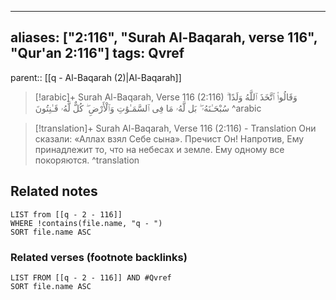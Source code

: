 
---
aliases: ["2:116", "Surah Al-Baqarah, verse 116", "Qur'an 2:116"]
tags: Qvref
---

parent:: [[q - Al-Baqarah (2)|Al-Baqarah]]

> [!arabic]+ Surah Al-Baqarah, Verse 116 (2:116)
> <span class="quran-arabic">وَقَالُوا۟ ٱتَّخَذَ ٱللَّهُ وَلَدًا ۗ سُبْحَـٰنَهُۥ ۖ بَل لَّهُۥ مَا فِى ٱلسَّمَـٰوَٰتِ وَٱلْأَرْضِ ۖ كُلٌّ لَّهُۥ قَـٰنِتُونَ</span>
^arabic

> [!translation]+ Surah Al-Baqarah, Verse 116 (2:116) - Translation
> Они сказали: «Аллах взял Себе сына». Пречист Он! Напротив, Ему принадлежит то, что на небесах и земле. Ему одному все покоряются.
^translation



## Related notes
```dataview
LIST from [[q - 2 - 116]]
WHERE !contains(file.name, "q - ")
SORT file.name ASC
```

### Related verses (footnote backlinks)
```dataview
LIST FROM [[q - 2 - 116]] AND #Qvref
SORT file.name ASC
```


